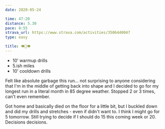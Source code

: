 ```yaml
---
date: 2020-05-24

time: 47:20
distance: 5.30
pace: 8:55
strava_url: https://www.strava.com/activities/3506440047
type: easy

title: 👁️👄👁️
---
```


- 10’ warmup drills
- 5.ish miles
- 10’ cooldown drills

Felt like absolute garbage this run... not surprising to anyone considering that I'm in the middle of getting back into shape and I decided to go for my longest run in a literal month in 85 degree weather. Stopped 2 or 3 times, can't even remember.

Got home and basically died on the floor for a little bit, but I buckled down and did my drills and stretches - even if didn't want to. I think I might go for 5 tomorrow. Still trying to decide if I should do 15 this coming week or 20. Decisions decisions.